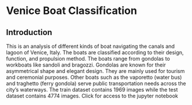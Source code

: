 # Venice Boat Classification
## Introduction
This is an analysis of different kinds of boat navigating the canals and lagoon of Venice, Italy. The boats are classified according to their design, function, and propulsion method. 
The boats range from gondolas to workboats like sandoli and bragozzi. Gondolas are known for their asymmetrical shape and elegant design. They are mainly used for tourism and ceremonial purposes. Other boats such as the vaporetto (water bus) and traghetto (ferry gondola) serve public transportation needs across the city’s waterways.
The train dataset contains 1969 images while the test dataset contains 4774 images.
Click for access to the jupyter notebook
